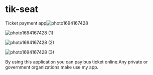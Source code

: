 # tik-seat

Ticket payment app![photo1694167428](https://github.com/Hari-durai/tik-seat/assets/91016875/2ebc4f35-9dea-463c-858f-639ff66cf09e)

![photo1694167428 (1)](https://github.com/Hari-durai/tik-seat/assets/91016875/4a036ec3-d3b3-4192-bd05-148c7b500303)

![photo1694167428 (2)](https://github.com/Hari-durai/tik-seat/assets/91016875/26c325d8-a984-42b8-ba87-92775d2dd148)


![photo1694167428 (3)](https://github.com/Hari-durai/tik-seat/assets/91016875/7807250d-33de-4b05-b834-6b5e320d3347)

By using this application you can pay bus ticket online.Any private or government organizations make use my app.
